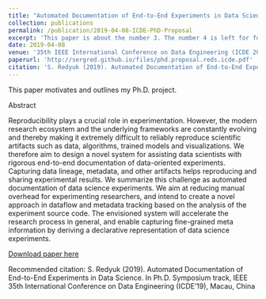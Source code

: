 ```yaml
---
title: "Automated Documentation of End-to-End Experiments in Data Science"
collection: publications
permalink: /publication/2019-04-08-ICDE-PhD-Proposal
excerpt: 'This paper is about the number 3. The number 4 is left for future work.'
date: 2019-04-08
venue: '35th IEEE International Conference on Data Engineering (ICDE 2019)'
paperurl: 'http://sergred.github.io/files/phd.proposal.reds.icde.pdf'
citation: 'S. Redyuk (2019). Automated Documentation of End-to-End Experiments in Data Science. In Ph.D. Symposium track, IEEE 35th International Conference on Data Engineering (ICDE’19), Macau, China'
---
```

This paper motivates and outlines my Ph.D. project.

Abstract

Reproducibility plays a crucial role in experimentation. However, the modern research ecosystem and the underlying frameworks are constantly evolving and thereby making it extremely difficult to reliably reproduce scientific
artifacts such as data, algorithms, trained models and visualizations. We therefore aim to design a novel system for assisting data scientists with rigorous end-to-end documentation of data-oriented experiments.
Capturing data lineage, metadata, and other artifacts helps reproducing and sharing experimental results. We summarize this challenge as automated documentation of data science experiments. We aim at reducing manual
overhead for experimenting researchers, and intend to create a novel approach in dataflow and metadata tracking based on the analysis of the experiment source code. The envisioned system will accelerate the research
process in general, and enable capturing fine-grained meta information by deriving a declarative representation of data science experiments. 

[Download paper here](http://sergred.github.io/files/phd.proposal.reds.icde.pdf)

Recommended citation: S. Redyuk (2019). Automated Documentation of End-to-End Experiments in Data Science. In Ph.D. Symposium track, IEEE 35th International Conference on Data Engineering (ICDE’19), Macau, China

